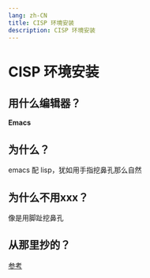 ```yaml
---
lang: zh-CN
title: CISP 环境安装
description: CISP 环境安装
---
```


# CISP 环境安装

## 用什么编辑器？

**Emacs**

## 为什么？

emacs 配 lisp，犹如用手指挖鼻孔那么自然

## 为什么不用xxx？

像是用脚趾挖鼻孔

## 从那里抄的？

[参考][Setting up Emacs for SICP from Scratch]




[Setting up Emacs for SICP from Scratch]: https://medium.com/@joshfeltonm/setting-up-emacs-for-sicp-from-scratch-daa6473885c5